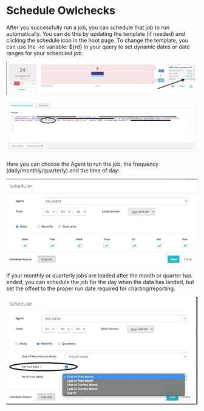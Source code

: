 # Schedule Owlchecks

After you successfully run a job, you can schedule that job to run automatically. You can do this by updating the template (if needed) and clicking the schedule icon in the hoot page. To change the template, you can use the -rd variable: ${rd} in your query to set dynamic dates or date ranges for your scheduled job.

![](<../.gitbook/assets/image (53).png>)

![](../.gitbook/assets/screen-shot-2020-07-27-at-8.32.20-pm.png)

Here you can choose the Agent to run the job, the frequency (daily/monthly/quarterly) and the time of day:

![](../.gitbook/assets/screen-shot-2020-07-27-at-8.28.09-pm.png)

If your monthly or quarterly jobs are loaded after the month or quarter has ended, you can schedule the job for the day when the data has landed, but set the offset to the proper run date required for charting/reporting.

![](../.gitbook/assets/screen-shot-2020-07-27-at-8.30.57-pm.png)

